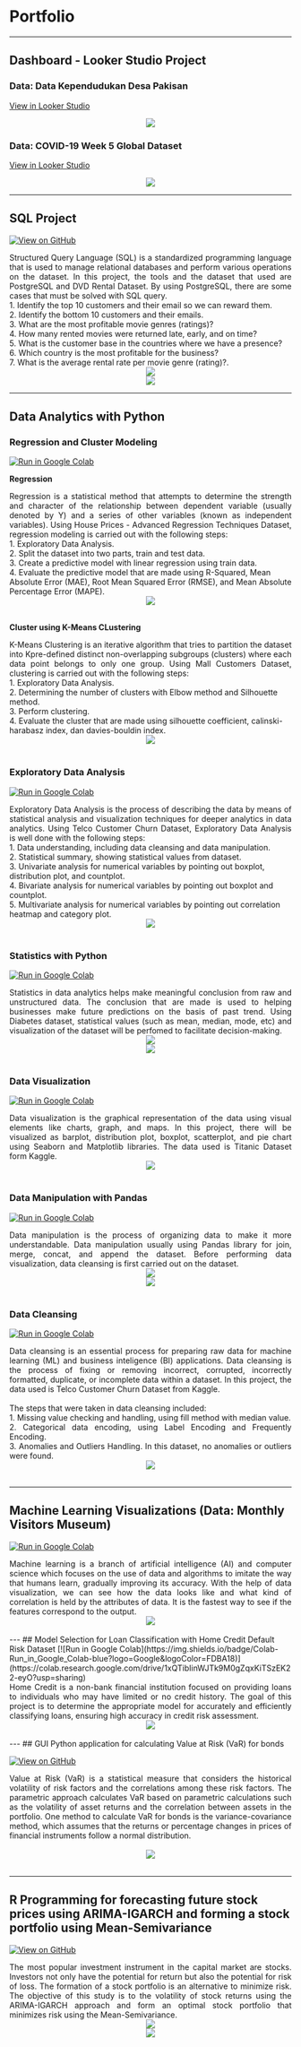 # Portfolio
---
## Dashboard - Looker Studio Project
### Data: Data Kependudukan Desa Pakisan

[View in Looker Studio](https://lookerstudio.google.com/reporting/3ceeb544-e9bc-4cbd-992a-d4845337dbd3)

<center><img src="images/pakisan.jpg"/></center>

### Data: COVID-19 Week 5 Global Dataset

[View in Looker Studio](https://lookerstudio.google.com/reporting/4ff8e5bd-cf9c-4a5c-8073-5335a290a777)

<center><img src="images/covid.jpg"/></center>

---

## SQL Project

[![View on GitHub](https://img.shields.io/badge/GitHub-View_on_GitHub-blue?logo=GitHub)](https://github.com/himmafh/himmafh.github.io/blob/master/projects/handson.sql)

<div style="text-align: justify">Structured Query Language (SQL) is a standardized programming language that is used to manage relational databases and perform various operations on the dataset. In this project, the tools and the dataset that used are PostgreSQL and DVD Rental Dataset. By using PostgreSQL, there are some cases that must be solved with SQL query.</div>
1. Identify the top 10 customers and their email so we can reward them.<br>
2. Identify the bottom 10 customers and their emails.<br>
3. What are the most profitable movie genres (ratings)?<br>
4. How many rented movies were returned late, early, and on time?<br>
5. What is the customer base in the countries where we have a presence?<br>
6. Which country is the most profitable for the business?<br>
7. What is the average rental rate per movie genre (rating)?.<br>

<center><img src="images/postgresql.png"/></center>
<center><img src="images/postgresql2.png"/></center>

---

## Data Analytics with Python 

### Regression and Cluster Modeling
[![Run in Google Colab](https://img.shields.io/badge/Colab-Run_in_Google_Colab-blue?logo=Google&logoColor=FDBA18)](https://colab.research.google.com/drive/1_Ap7mEC85gahSHvCYB5TN2hrRYXM293c?usp=sharing)

**Regression**<br>
<div style="text-align: justify">Regression is a statistical method that attempts to determine the strength and character of the relationship between dependent variable (usually denoted by Y) and a series of other variables (known as independent variables). Using House Prices - Advanced Regression Techniques Dataset, regression modeling is carried out with the following steps:</div>
1. Exploratory Data Analysis.<br>
2. Split the dataset into two parts, train and test data.<br>
3. Create a predictive model with linear regression using train data.<br>
4. Evaluate the predictive model that are made using R-Squared, Mean Absolute Error (MAE), Root Mean Squared Error (RMSE), and Mean Absolute Percentage Error (MAPE).</div>

<center><img src="images/reg.png"/></center>
<br>

**Cluster using K-Means CLustering**<br>
<div style="text-align: justify">K-Means Clustering is an iterative algorithm that tries to partition the dataset into Kpre-defined distinct non-overlapping subgroups (clusters) where each data point belongs to only one group. Using Mall Customers Dataset, clustering is carried out with the following steps:</div>
1. Exploratory Data Analysis.<br>
2. Determining the number of clusters with Elbow method and Silhouette method.<br>
3. Perform clustering.<br>
4. Evaluate the cluster that are made using silhouette coefficient, calinski-harabasz index, dan davies-bouldin index.</div>

<center><img src="images/clust.png"/></center>
<br>
  
### Exploratory Data Analysis
[![Run in Google Colab](https://img.shields.io/badge/Colab-Run_in_Google_Colab-blue?logo=Google&logoColor=FDBA18)](https://colab.research.google.com/drive/1RngW7Uxgglqp60wcejG_omgVOJgjKlwN?usp=sharing)

<div style="text-align: justify">Exploratory Data Analysis is the process of describing the data by means of statistical analysis and visualization techniques for deeper analytics in data analytics. Using Telco Customer Churn Dataset, Exploratory Data Analysis is well done with the following steps:</div>
1. Data understanding, including data cleansing and data manipulation.<br>
2. Statistical summary, showing statistical values from dataset.<br>
3. Univariate analysis for numerical variables by pointing out boxplot, distribution plot, and countplot.<br>
4. Bivariate analysis for numerical variables by pointing out boxplot and countplot.<br>
5. Multivariate analysis for numerical variables by pointing out correlation heatmap and category plot.</div>

<center><img src="images/eda.png"/></center>
<br>

### Statistics with Python
[![Run in Google Colab](https://img.shields.io/badge/Colab-Run_in_Google_Colab-blue?logo=Google&logoColor=FDBA18)](https://colab.research.google.com/drive/1nhttps:/colab.research.google.com/drive/1n7UjVWjxw7b1T_N9SpfNlh8QjhIErpEg?usp=sharing7UjVWjxw7b1T_N9SpfNlh8QjhIErpEg?usp=sharing)

<div style="text-align: justify">Statistics in data analytics helps make meaningful conclusion from raw and unstructured data. The conclusion that are made is used to helping businesses make future predictions on the basis of past trend. Using Diabetes dataset, statistical values (such as mean, median, mode, etc) and visualization of the dataset will be perfomed to facilitate decision-making.</div>

<center><img src="images/stat.png"/></center>
<center><img src="images/stat2.png"/></center>
<br>

### Data Visualization
[![Run in Google Colab](https://img.shields.io/badge/Colab-Run_in_Google_Colab-blue?logo=Google&logoColor=FDBA18)](https://colab.research.google.com/drive/1Os0KYkOvLmxMH8Yf-ZWmD65vLsPudsMe?usp=sharing)

<div style="text-align: justify">Data visualization is the graphical representation of the data using visual elements like charts, graph, and maps. In this project, there will be visualized as barplot, distribution plot, boxplot, scatterplot, and pie chart using Seaborn and Matplotlib libraries. The data used is Titanic Dataset form Kaggle.</div>

<center><img src="images/vis.png"/></center>
<br>

### Data Manipulation with Pandas 
[![Run in Google Colab](https://img.shields.io/badge/Colab-Run_in_Google_Colab-blue?logo=Google&logoColor=FDBA18)](https://colab.research.google.com/drive/1-lluAadg3aqU-V5h9pTuNIT1LXHkxIaM?usp=sharing)

<div style="text-align: justify">Data manipulation is the process of organizing data to make it more understandable. Data manipulation usually using Pandas library for join, merge, concat, and append the dataset. Before performing data visualization, data cleansing is first carried out on the dataset.</div>

<center><img src="images/manip.png"/></center>
<center><img src="images/manip2.png"/></center>
<br>

### Data Cleansing
[![Run in Google Colab](https://img.shields.io/badge/Colab-Run_in_Google_Colab-blue?logo=Google&logoColor=FDBA18)](https://colab.research.google.com/drive/1ZvPLX4Ix3K4uT5skQo7OImXc37BBsyXJ?usp=sharing)

<div style="text-align: justify">Data cleansing is an essential process for preparing raw data for machine learning (ML) and business inteligence (BI) applications. Data cleansing is the process of fixing or removing incorrect, corrupted, incorrectly formatted, duplicate, or incomplete data within a dataset. In this project, the data used is Telco Customer Churn Dataset from Kaggle.</div>

<div style="text-align: justify"><br>
The steps that were taken in data cleansing included: <br>
1. Missing value checking and handling, using fill method with median value.<br>
2. Categorical data encoding, using Label Encoding and Frequently Encoding.<br>
3. Anomalies and Outliers Handling. In this dataset, no anomalies or outliers were found.</div>

<center><img src="images/cleansing.png"/></center>
<br>

---
## Machine Learning Visualizations (Data: Monthly Visitors Museum)
[![Run in Google Colab](https://img.shields.io/badge/Colab-Run_in_Google_Colab-blue?logo=Google&logoColor=FDBA18)](https://colab.research.google.com/drive/1blfZST840LWSWchQj-R0OesyELE3XfgY?usp=sharing)

<div style="text-align: justify">Machine learning is a branch of artificial intelligence (AI) and computer science which focuses on the use of data and algorithms to imitate the way that humans learn, gradually improving its accuracy. With the help of data visualization, we can see how the data looks like and what kind of correlation is held by the attributes of data. It is the fastest way to see if the features correspond to the output. </div>

<center><img src="images/ml.png"/></center>
<br>
---
## Model Selection for Loan Classification with Home Credit Default Risk Dataset
[![Run in Google Colab](https://img.shields.io/badge/Colab-Run_in_Google_Colab-blue?logo=Google&logoColor=FDBA18)](https://colab.research.google.com/drive/1xQTibIinWJTk9M0gZqxKiTSzEK22-eyO?usp=sharing)

<div style="text-align: justify"> Home Credit is a non-bank financial institution focused on providing loans to individuals who may have limited or no credit history. The goal of this project is to determine the appropriate model for accurately and efficiently classifying loans, ensuring high accuracy in credit risk assessment. </div>

<center><img src="images/classification.png"/></center>
<br>
---
##  GUI Python application for calculating Value at Risk (VaR) for bonds

[![View on GitHub](https://img.shields.io/badge/GitHub-View_on_GitHub-blue?logo=GitHub)](https://github.com/himmafh/himmafh.github.io/blob/master/projects/varobligasi.py)

<div style="text-align: justify"> Value at Risk (VaR) is a statistical measure that considers the historical volatility of risk factors and the correlations among these risk factors. The parametric approach calculates VaR based on parametric calculations such as the volatility of asset returns and the correlation between assets in the portfolio. One method to calculate VaR for bonds is the variance-covariance method, which assumes that the returns or percentage changes in prices of financial instruments follow a normal distribution.</div>

<br>
<center><img src="gui.png"/></center>
<br>

---

##  R Programming for forecasting future stock prices using ARIMA-IGARCH and forming a stock portfolio using Mean-Semivariance 

[![View on GitHub](https://img.shields.io/badge/GitHub-View_on_GitHub-blue?logo=GitHub)](https://github.com/himmafh/himmafh.github.io/blob/master/projects/syntax.R)

<div style="text-align: justify"> The most popular investment instrument in the capital market are stocks. Investors not only have the potential for return but also the potential for risk of loss. The formation of a stock portfolio is an alternative to minimize risk. The objective of this study is to the volatility of stock returns using the ARIMA-IGARCH approach and form an optimal stock portfolio that minimizes risk using the Mean-Semivariance. 

<br>
<center><img src="forecast.png"/></center>
<center><img src="bobot.png"/></center>
<br>
